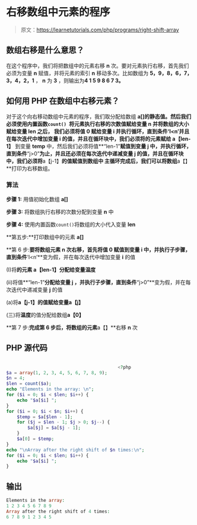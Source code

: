 # 右移数组中元素的程序

> 原文：<https://learnetutorials.com/php/programs/right-shift-array>

## 数组右移是什么意思？

在这个程序中，我们将把数组中的元素右移 **n** 次。要对元素执行右移，首先我们必须为变量 **n** 赋值，并将元素的索引 **n** 移动多次。比如数组为 **5，9，8，6，7，3，4，2，1** ， **n** 为 **3** ，则输出为**4 1 5 9 8 6 7 3。**

## 如何用 PHP 在数组中右移元素？

对于这个向右移动数组中元素的程序，我们取分配给数组 **a[]的静态值。**然后我们必须使用内置函数`count() `将元素执行右移的次数值赋给变量 **n** 并将数组的大小赋给变量 **len** 之后， 我们必须将值 **0** 赋给变量 **i** 并执行循环，直到条件**‘I<n’**并且在每次迭代中增加变量 **i** 的值，并且在循环块中，我们必须将**的元素赋给 a【len-1】** 到变量 **temp** 中，然后我们必须将值**“len-1”**赋值到变量 **j** 中，并执行循环，直到条件**“j>0”**为止，并且还必须在每次迭代中递减变量 **j** 的值，并且在循环块中，我们必须将**a【j-1】**的值赋值到数组中 主循环完成后，我们可以将数组**a【】**打印为右移数组。

### 算法

**步骤 1:** 用值初始化数组 **a[]**

**步骤 3:** 将数组执行右移的次数分配到变量 **n** 中

**步骤 4:** 使用内置函数`count()`将数组的大小代入变量 **len**

**第五步:**打印数组中的元素 **a[]**

**第 6 步:**要将数组元素 **n** 次右移，首先将值 **0** 赋值到变量 **i** 中，并执行子步骤，直到条件**‘I<n’**变为假，并在每次迭代中增加变量 **i** 的值

(I)将**的元素 a【len-1】**分配给变量**温度**

(ii)将值**“len-1”**分配给变量 **j** ，并执行子步骤，直到条件**“j>0”**变为假，并在每次迭代中递减变量 **j** 的值

(a)将**a【j-1】**的值赋给变量**a【j】**

(三)将**温度**的值分配给数组**a【0】**

**第 7 步:**完成第 6 步后，将数组的元素**a【】**右移 **n** 次

## PHP 源代码

```php

                                          <?php
$a = array(1, 2, 3, 4, 5, 6, 7, 8, 9);
$n = 4;
$len = count($a);
echo "Elements in the array: \n";
for ($i = 0; $i < $len; $i++) {
    echo "$a[$i] ";
}
for ($i = 0; $i < $n; $i++) {
    $temp = $a[$len - 1];
    for ($j = $len - 1; $j > 0; $j--) {
        $a[$j] = $a[$j - 1];
    }
    $a[0] = $temp;
}
echo "\nArray after the right shift of $n times:\n";
for ($i = 0; $i < $len; $i++) {
    echo "$a[$i] ";
}

```

## 输出

```php
Elements in the array:
1 2 3 4 5 6 7 8 9
Array after the right shift of 4 times:
6 7 8 9 1 2 3 4 5
```